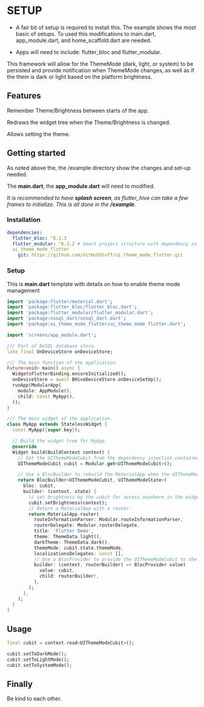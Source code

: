# SETUP

- A fair bit of setup is required to install this. The example shows the most basic of setups. To used this modifications to main.dart, app_module.dart, and home_scaffold.dart are needed.

- Apps will need to include: flutter_bloc and flutter_modular.

This framework will allow for the ThemeMode (dark, light, or system) to be persisted and provide notification when ThemeMode changes, as well as if the them is dark or light based on the platform brightness.

## Features

Remember Theme/Brightness between starts of the app.

Redraws the widget tree when the Theme/Brightness is changed.

Allows setting the theme.

## Getting started

As noted above the, the /example directory show the changes and set-up needed.

The **main.dart**, the **app_module.dart** will need to modified.

*It is recommended to have **splash screen**, as flutter_hive can take a few frames to initialize. This is all done in the **/example**.*

### Installation

```yaml
dependencies:
  flutter_bloc: ^8.1.3
  flutter_modular: ^6.3.2 # Smart project structure with dependency injection and route management
  ui_theme_mode_flutter
    git: https://github.com/GitHubStuff/ui_theme_mode_flutter.git
```

### Setup

This is **main.dart** template with details on how to enable theme mode management

```dart
import 'package:flutter/material.dart';
import 'package:flutter_bloc/flutter_bloc.dart';
import 'package:flutter_modular/flutter_modular.dart';
import 'package:nosql_dart/nosql_dart.dart';
import 'package:ui_theme_mode_flutter/ui_theme_mode_flutter.dart';

import 'screens/app_module.dart';

/// Part of NoSQL database store.
late final OnDeviceStore onDeviceStore;

/// The main function of the application.
Future<void> main() async {
  WidgetsFlutterBinding.ensureInitialized();
  onDeviceStore = await BHiveDeviceStore.onDeviceSetUp();
  runApp(ModularApp(
    module: AppModule(),
    child: const MyApp(),
  ));
}

/// The main widget of the application.
class MyApp extends StatelessWidget {
  const MyApp({super.key});

  // Build the widget tree for MyApp.
  @override
  Widget build(BuildContext context) {
    // Get the UIThemeModeCubit from the dependency injection container.
    UIThemeModeCubit cubit = Modular.get<UIThemeModeCubit>();

    // Use a BlocBuilder to rebuild the MaterialApp when the UIThemeModeState changes.
    return BlocBuilder<UIThemeModeCubit, UIThemeModeState>(
      bloc: cubit,
      builder: (context, state) {
        // set brightness by the cubit for access anywhere in the widget tree
        cubit.setBrightness(context);
        // Return a MaterialApp with a router.
        return MaterialApp.router(
          routeInformationParser: Modular.routeInformationParser,
          routerDelegate: Modular.routerDelegate,
          title: 'Flutter Demo',
          theme: ThemeData.light(),
          darkTheme: ThemeData.dark(),
          themeMode: cubit.state.themeMode,
          localizationsDelegates: const [],
          // Use a BlocProvider to provide the UIThemeModeCubit to the widget tree.
          builder: (context, routerBuilder) => BlocProvider.value(
            value: cubit,
            child: routerBuilder!,
          ),
        );
      },
    );
  }
}
```

## Usage

```dart
final cubit = context.read<UIThemeModeCubit>();

cubit.setToDarkMode();
cubit.setToLightMode();
cubit.setToSystemMode();
```

## Finally

Be kind to each other.

